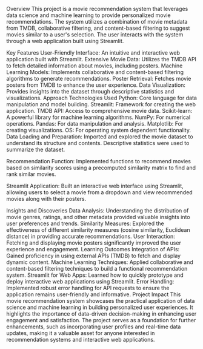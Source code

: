 Overview
This project is a movie recommendation system that leverages data science and machine learning to provide personalized movie recommendations. The system utilizes a combination of movie metadata from TMDB, collaborative filtering, and content-based filtering to suggest movies similar to a user's selection. The user interacts with the system through a web application built using Streamlit.

Key Features
User-Friendly Interface: An intuitive and interactive web application built with Streamlit.
Extensive Movie Data: Utilizes the TMDB API to fetch detailed information about movies, including posters.
Machine Learning Models: Implements collaborative and content-based filtering algorithms to generate recommendations.
Poster Retrieval: Fetches movie posters from TMDB to enhance the user experience.
Data Visualization: Provides insights into the dataset through descriptive statistics and visualizations.
Approach
Technologies Used
Python: Core language for data manipulation and model building.
Streamlit: Framework for creating the web application.
TMDB API: Access to comprehensive movie data.
Scikit-learn: A powerful library for machine learning algorithms.
NumPy: For numerical operations.
Pandas: For data manipulation and analysis.
Matplotlib: For creating visualizations.
OS: For operating system dependent functionality.
Data Loading and Preparation: Imported and explored the movie dataset to understand its structure and contents. Descriptive statistics were used to summarize the dataset.

Recommendation Function: Implemented functions to recommend movies based on similarity scores using a precomputed similarity matrix to find and rank similar movies.

Streamlit Application: Built an interactive web interface using Streamlit, allowing users to select a movie from a dropdown and view recommended movies along with their posters.

Insights and Discoveries
Data Analysis: Understanding the distribution of movie genres, ratings, and other metadata provided valuable insights into user preferences and trends.
Similarity Measures: Explored the effectiveness of different similarity measures (cosine similarity, Euclidean distance) in providing accurate recommendations.
User Interaction: Fetching and displaying movie posters significantly improved the user experience and engagement.
Learning Outcomes
Integration of APIs: Gained proficiency in using external APIs (TMDB) to fetch and display dynamic content.
Machine Learning Techniques: Applied collaborative and content-based filtering techniques to build a functional recommendation system.
Streamlit for Web Apps: Learned how to quickly prototype and deploy interactive web applications using Streamlit.
Error Handling: Implemented robust error handling for API requests to ensure the application remains user-friendly and informative.
Project Impact
This movie recommendation system showcases the practical application of data science and machine learning in building personalized user experiences. It highlights the importance of data-driven decision-making in enhancing user engagement and satisfaction. The project serves as a foundation for further enhancements, such as incorporating user profiles and real-time data updates, making it a valuable asset for anyone interested in recommendation systems and interactive web applications.
